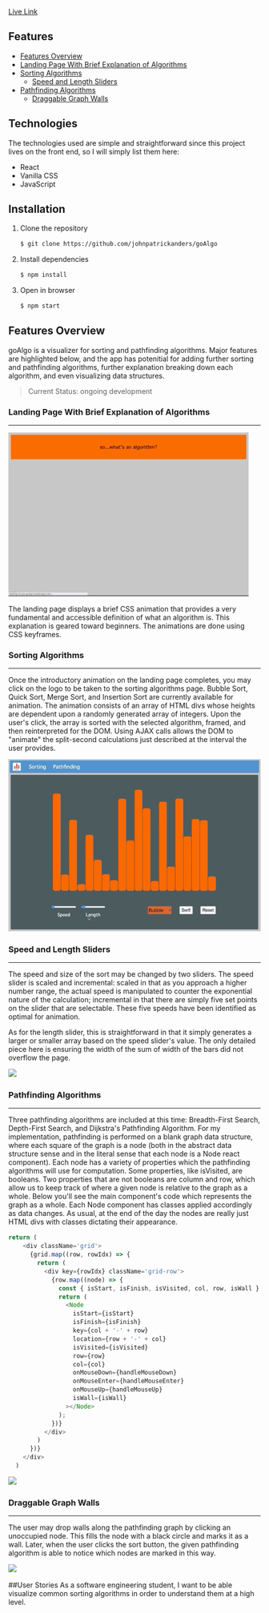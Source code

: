 [Live Link](https://jpa-goalgo.herokuapp.com/)

## Features 
- [Features Overview](#Features-Overview)
- [Landing Page With Brief Explanation of Algorithms](#Landing-Page-With-Brief-Explanation-of-Algorithms)
- [Sorting Algorithms](#Sorting-Algorithms)
	- [Speed and Length Sliders](#Speed-and-Length-Sliders)
- [Pathfinding Algorithms](#Pathfinding-Algorithms)
	- [Draggable Graph Walls](#Draggable-Graph-Walls)


## Technologies 
The technologies used are simple and straightforward since this project lives on the front end, so I will simply list them here:
- React
- Vanilla CSS
- JavaScript

## Installation
1. Clone the repository
   ```bash
   $ git clone https://github.com/johnpatrickanders/goAlgo
   ```
2. Install dependencies
   ```bash
   $ npm install
   ```
3. Open in browser
   ```bash
   $ npm start
   ```


## Features Overview

goAlgo is a visualizer for sorting and pathfinding algorithms. Major features are highlighted below, and the app has potenitial for adding further sorting and pathfinding algorithms, further explanation breaking down each algorithm, and even visualizing data structures.

> Current Status: ongoing development

### Landing Page With Brief Explanation of Algorithms
***
![](readmeImages/landing.gif)

The landing page displays a brief CSS animation that provides a very fundamental and accessible definition of what an algorithm is. This explanation is geared toward beginners. The animations are done using CSS keyframes.

### Sorting Algorithms
***
Once the introductory animation on the landing page completes, you may click on the logo to be taken to the sorting algorithms page. Bubble Sort, Quick Sort, Merge Sort, and Insertion Sort are currently available for animation. The animation consists of an array of HTML divs whose heights are dependent upon a randomly generated array of integers. Upon the user's click, the array is sorted with the selected algorithm, framed, and then reinterpreted for the DOM. Using AJAX calls allows the DOM to "animate" the split-second calculations just described at the interval the user provides.

 ![](readmeImages/sorting.gif)

### Speed and Length Sliders
***
The speed and size of the sort may be changed by two sliders. The speed slider is scaled and incremental: scaled in that as you approach a higher number range, the actual speed is manipulated to counter the exponential nature of the calculation; incremental in that there are simply five set points on the slider that are selectable. These five speeds have been identified as optimal for animation.

As for the length slider, this is straightforward in that it simply generates a larger or smaller array based on the speed slider's value. The only detailed piece here is ensuring the width of the sum of width of the bars did not overflow the page.

 ![](readmeImages/sliders.gif)


### Pathfinding Algorithms
***

Three pathfinding algorithms are included at this time: Breadth-First Search, Depth-First Search, and Dijkstra's Pathfinding Algorithm. For my implementation, pathfinding is performed on a blank graph data structure, where each square of the graph is a node (both in the abstract data structure sense and in the literal sense that each node is a Node react component). Each node has a variety of properties which the pathfinding algorithms will use for computation. Some properties, like isVisited, are booleans. Two properties that are not booleans are column and row, which allow us to keep track of where a given node is relative to the graph as a whole. Below you'll see the main component's code which represents the graph as a whole. Each Node component has classes applied accordingly as data changes. As usual, at the end of the day the nodes are really just HTML divs with classes dictating their appearance.

```js
return (
    <div className='grid'>
      {grid.map((row, rowIdx) => {
        return (
          <div key={rowIdx} className='grid-row'>
            {row.map((node) => {
              const { isStart, isFinish, isVisited, col, row, isWall } = node;
              return (
                <Node
                  isStart={isStart}
                  isFinish={isFinish}
                  key={col + '-' + row}
                  location={row + '-' + col}
                  isVisited={isVisited}
                  row={row}
                  col={col}
                  onMouseDown={handleMouseDown}
                  onMouseEnter={handleMouseEnter}
                  onMouseUp={handleMouseUp}
                  isWall={isWall}
                ></Node>
              );
            })}
          </div>
        )
      })}
    </div>
  )
```
![](readmeImages/pathfinding.gif)


### Draggable Graph Walls
***
The user may drop walls along the pathfinding graph by clicking an unoccupied node. This fills the node with a black circle and marks it as a wall. Later, when the user clicks the sort button, the given pathfinding algorithm is able to notice which nodes are marked in this way.

![](readmeImages/walls.gif)


##User Stories
As a software engineering student, I want to be able visualize common sorting algorithms in order to understand them at a high level.

